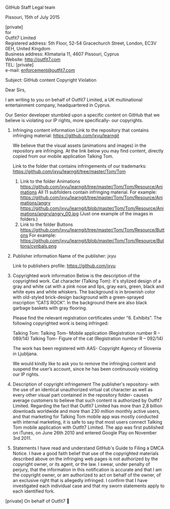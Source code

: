 
GitHub Staff
Legal team

Pissouri, 15th of July 2015

[private]  
for  
Outfit7 Limited  
Registered address: 5th Floor, 52-54 Gracechurch Street, London, EC3V 0EH, United Kingdom  
Business address: Klimataria 11, 4607 Pissouri, Cyprus  
Website: http://outfit7.com  
TEL: [private]  
e-mail: enforcement@outfit7.com  

Subject: GitHub content Copyright Violation

Dear Sirs,

I am writing to you on behalf of Outfit7 Limited, a UK multinational entertainment company, headquartered in Cyprus.

Our Senior developer stumbled upon a specific content on GitHub that we believe is violating our IP rights, more specifically- our copyrights.

1. Infringing content information
Link to the repository that contains infringing material:
https://github.com/jxyu/learngit

   We believe that the visual assets (animations and images) in the repository are infringing.
At the link below you may find content, directly copied from our mobile application Talking Tom.

   Link to the folder that contains infringements of our trademarks:
https://github.com/jxyu/learngit/tree/master/Tom/Tom
   1. Link to the folder Animations
https://github.com/jxyu/learngit/tree/master/Tom/Tom/Resource/Animations
All 11 subfolders contain infringing material.
For example:
https://github.com/jxyu/learngit/tree/master/Tom/Tom/Resource/Animations/angry
https://github.com/jxyu/learngit/blob/master/Tom/Tom/Resource/Animations/angry/angry_00.jpg  (Just one example of the images in folders.)
   2. Link to the folder Buttons
https://github.com/jxyu/learngit/tree/master/Tom/Tom/Resource/Buttons
For example:
https://github.com/jxyu/learngit/blob/master/Tom/Tom/Resource/Buttons/cynbals.png

2. Publisher information
Name of the publisher: jxyu

   Link to publishers profile:
https://github.com/jxyu

3. Copyrighted work information
Below is the description of the copyrighted work.
Cat character (Talking Tom): it's stylized design of a gray and white cat with a pink nose and lips, gray ears, green, black and white eyes and white whiskers.
The background is in brownish color with old-styled brick-design background with a green-sprayed inscription ”CATS ROCK”. In the background there are also black garbage baskets with gray flooring.

   Please find the relevant registration certificates under “6. Exhibits”.
The following copyrighted work is being infringed:

   Talking Tom:
   Talking Tom- Mobile application (Registration number R – 089/14)
   Talking Tom- Figure of the cat (Registration number R – 092/14)

   The work has been registered with AAS- Copyright Agency of Slovenia in Ljubljana.

   We would kindly like to ask you to remove the infringing content and suspend the user’s account, since he has been continuously violating our IP rights.

4. Description of copyright infringement
The publisher's repository- with the use of an identical unauthorized virtual cat character as well as every other visual part contained in the repository folder- causes average customers to believe that such content is authorized by Outfit7 Limited.
Regarding the fact that Outfit7 Limited has more than 2,8 billion downloads worldwide and more than 230 million monthly active users, and that marketing for Talking Tom mobile app was mostly conducted with internal marketing, it is safe to say that most users connect Talking Tom mobile application with Outfit7 Limited.
The app was first published on iTunes, on June 26th 2010 and entered Google Play on November 3rd 2011.

5. Statements
I have read and understand GitHub's Guide to Filing a DMCA Notice.
I have a good faith belief that use of the copyrighted materials described above on the infringing web pages is not authorized by the copyright owner, or its agent, or the law.
I swear, under penalty of perjury, that the information in this notification is accurate and that I am the copyright owner, or am authorized to act on behalf of the owner, of an exclusive right that is allegedly infringed.
I confirm that I have investigated each individual case and that my sworn statements apply to each identified fork.

[private]
On behalf of Outfit7 
